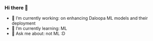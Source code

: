 ### Hi there 👋


- 🔭 I’m currently working: on enhancing Daloopa ML models and their deployment
- 🌱 I’m currently learning: ML
- 💬 Ask me about: not ML :D
